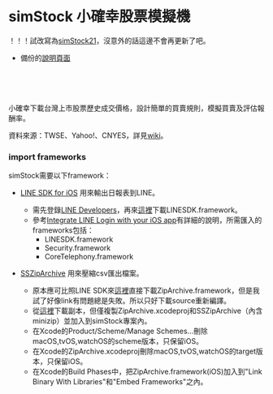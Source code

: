 # simStock 小確幸股票模擬機

！！！試改寫為[simStock21](https://github.com/peiyu66/simStock21)，沒意外的話這邊不會再更新了吧。

* 備份的[說明頁面](https://htmlpreview.github.io/?https://raw.githubusercontent.com/peiyu66/simStock/master/%5B說明書%5D/home.html)

<br><br><br>

小確幸下載台灣上市股票歷史成交價格，設計簡單的買賣規則，模擬買賣及評估報酬率。

資料來源：TWSE、Yahoo!、CNYES，詳見[wiki](https://github.com/peiyu66/simStock/wiki/資料來源)。


### import frameworks
simStock需要以下framework：
* [LINE SDK for iOS](https://github.com/archmagees/LineSDK) 用來輸出日報表到LINE。
    * 需先登錄[LINE Developers](https://developers.line.me/en/)，再來[這裡](https://developers.line.me/en/docs/ios-sdk/)下載LINESDK.framework。
    * 參考[Integrate LINE Login with your iOS app](https://developers.line.me/en/docs/line-login/ios/integrate-line-login/)有詳細的說明，所需匯入的frameworks包括：
        * LINESDK.framework
        * Security.framework
        * CoreTelephony.framework

* [SSZipArchive](https://github.com/ZipArchive/ZipArchive) 用來壓縮csv匯出檔案。
    * 原本應可比照LINE SDK來[這裡](https://github.com/ZipArchive/ZipArchive/releases)直接下載ZipArchive.framework，但是我試了好像link有問題總是失敗。所以只好下載source重新編譯。
    * 從[這裡](https://github.com/ZipArchive/ZipArchive)下載副本，但僅複製ZipArchive.xcodeproj和SSZipArchive（內含minizip）並加入到simStock專案內。
    * 在Xcode的Product/Scheme/Manage Schemes...刪除macOS,tvOS,watchOS的scheme版本，只保留iOS。
    * 在Xcode的ZipArchive.xcodeproj刪除macOS,tvOS,watchOS的target版本，只保留iOS。
    * 在Xcode的Build Phases中，把ZipArchive.framework(iOS)加入到"Link Binary With Libraries"和"Embed Frameworks"之內。
